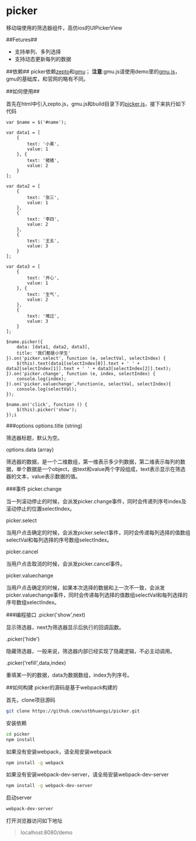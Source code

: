 # picker
移动端使用的筛选器组件，高仿ios的UIPickerView

##Fetures##
- 支持单列、多列选择
- 支持动态更新每列的数据

##依赖##
picker依赖[zepto](http://zeptojs.com/)和[gmu](http://gmu.baidu.com/)；
**注意**:gmu.js请使用demo里的[gmu.js](https://github.com/ustbhuangyi/picker/blob/master/demo/gmu.js)，gmu的基础库，和官网的略有不同。

##如何使用##

首先在html中引入zepto.js，gmu.js和build目录下的[picker.js](https://github.com/ustbhuangyi/picker/blob/master/build/picker.js)，接下来执行如下代码

    var $name = $('#name');

	var data1 = [
		{
			text: '小美',
			value: 1
		}, {
			text: '猪猪',
			value: 2
		}
	];

	var data2 = [
		{
			text: '张三',
			value: 1
		},
		{
			text: '李四',
			value: 2
		},
		{
			text: '王五',
			value: 3
		}
	];

	var data3 = [
		{
			text: '开心',
			value: 1
		}, {
			text: '生气',
			value: 2
		},
	    {
			text: '难过',
			value: 3
		}
	];

	$name.picker({
    	data: [data1, data2, data3],
    	title: '我们都是小学生'
    }).on('picker.select', function (e, selectVal, selectIndex) {
    	$(this).text(data1[selectIndex[0]].text + ' ' + data2[selectIndex[1]].text + ' ' + data3[selectIndex[2]].text);
    }).on('picker.change', function (e, index, selectIndex) {
    	console.log(index);
    }).on('picker.valuechange',function(e, selectVal, selectIndex){
    	console.log(selectVal);
    });

	$name.on('click', function () {
		$(this).picker('show');
	});i

###options
options.title  (string)

筛选器标题，默认为空。

options.data  (array)

筛选器的数据，是一个二维数组，第一维表示多少列数据，第二维表示每列的数据，单个数据是一个object，由text和value两个字段组成，text表示显示在筛选器的文本，value表示数据的值。

###事件
picker.change

当一列滚动停止的时候，会派发picker.change事件，同时会传递列序号index及滚动停止的位置selectIndex。

picker.select

当用户点击确定的时候，会派发picker.select事件，同时会传递每列选择的值数组selectVal和每列选择的序号数组selectIndex。

picker.cancel

当用户点击取消的时候，会派发picker.cancel事件。

picker.valuechange

当用户点击确定的时候，如果本次选择的数据和上一次不一致，会派发picker.valuechange事件，同时会传递每列选择的值数组selectVal和每列选择的序号数组selectIndex。

###编程接口
.picker('show',next)

显示筛选器，next为筛选器显示后执行的回调函数。

.picker('hide')

隐藏筛选器，一般来说，筛选器内部已经实现了隐藏逻辑，不必主动调用。

.picker('refill',data,index)

重填某一列的数据，data为数据数组，index为列序号。

##如何构建
picker的源码是基于webpack构建的

首先，clone项目源码
```bash
git clone https://github.com/ustbhuangyi/picker.git
```

安装依赖
```bash
cd picker
npm install
```
如果没有安装webpack，请全局安装webpack

```bash
npm install -g webpack
```
如果没有安装webpack-dev-server，请全局安装webpack-dev-server

```bash
npm install -g webpack-dev-server
```
启动server

```bash
webpack-dev-server
```
打开浏览器访问如下地址

> localhost:8080/demo
